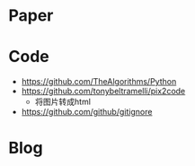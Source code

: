 # Paper


# Code
- https://github.com/TheAlgorithms/Python
- https://github.com/tonybeltramelli/pix2code
  - 将图片转成html
- https://github.com/github/gitignore


# Blog


